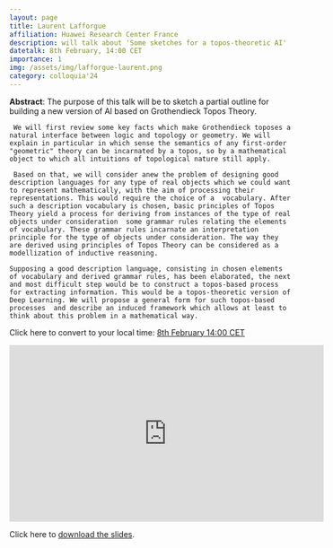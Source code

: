 ```yaml
---
layout: page
title: Laurent Lafforgue
affiliation: Huawei Research Center France
description: will talk about 'Some sketches for a topos-theoretic AI'
datetalk: 8th February, 14:00 CET
importance: 1
img: /assets/img/lafforgue-laurent.png
category: colloquia'24
---
```


<p>

<b>Abstract</b>: The purpose of this talk will be to sketch a partial outline for building a new version of AI based on Grothendieck Topos Theory.

     We will first review some key facts which make Grothendieck toposes a natural interface between logic and topology or geometry. We will explain in particular in which sense the semantics of any first-order "geometric" theory can be incarnated by a topos, so by a mathematical object to which all intuitions of topological nature still apply.

     Based on that, we will consider anew the problem of designing good description languages for any type of real objects which we could want to represent mathematically, with the aim of processing their representations. This would require the choice of a  vocabulary. After such a description vocabulary is chosen, basic principles of Topos Theory yield a process for deriving from instances of the type of real objects under consideration  some grammar rules relating the elements of vocabulary. These grammar rules incarnate an interpretation principle for the type of objects under consideration. The way they are derived using principles of Topos Theory can be considered as a modellization of inductive reasoning.

    Supposing a good description language, consisting in chosen elements of vocabulary and derived grammar rules, has been elaborated, the next and most difficult step would be to construct a topos-based process for extracting information. This would be a topos-theoretic version of Deep Learning. We will propose a general form for such topos-based processes  and describe an induced framework which allows at least to think about this problem in a mathematical way. 
</p> 


Click here to convert to your local time: <a href='https://www.timeanddate.com/worldclock/fixedtime.html?msg=B%3DM2L+-+Laurent+Lafforgue&iso=20240208T14&p1=31&ah=1&am=30' target='time'>8th February 14:00 CET </a>


<iframe width="560" height="315" src="https://www.youtube.com/embed/6hiouvLnnzA" title="YouTube video player" frameborder="0" allow="accelerometer; autoplay; clipboard-write; encrypted-media; gyroscope; picture-in-picture; web-share" allowfullscreen></iframe>

Click here to <a href="https://mat.uab.cat/~rubio/bM2L/Lafforgue-bM2L.pdf" target="slideslafforgue">download the slides</a>.